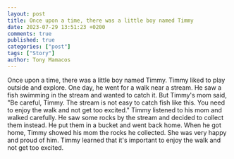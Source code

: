 ```yaml
---
layout: post
title: Once upon a time, there was a little boy named Timmy
date: 2023-07-29 13:51:23 +0200
comments: true
published: true
categories: ["post"]
tags: ["Story"]
author: Tony Mamacos
---
```

Once upon a time, there was a little boy named Timmy. Timmy liked to play outside and explore. One day, he went for a walk near a stream. He saw a fish swimming in the stream and wanted to catch it. 
But Timmy's mom said, "Be careful, Timmy. The stream is not easy to catch fish like this. You need to enjoy the walk and not get too excited."
Timmy listened to his mom and walked carefully. He saw some rocks by the stream and decided to collect them instead. He put them in a bucket and went back home. 
When he got home, Timmy showed his mom the rocks he collected. She was very happy and proud of him. Timmy learned that it's important to enjoy the walk and not get too excited.
